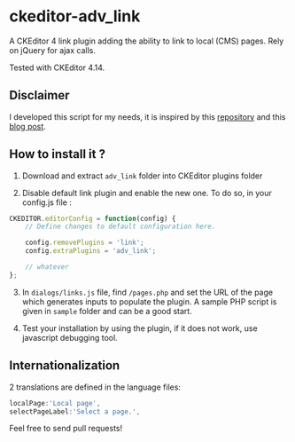 # ckeditor-adv_link

A CKEditor 4 link plugin adding the ability to link to local (CMS) pages. Rely on jQuery for ajax calls.

Tested with CKEditor 4.14.

## Disclaimer

I developed this script for my needs, it is inspired by this [repository](https://github.com/simogeo/ckeditor-adv_link) and this [blog post](http://blog.xoundboy.com/?p=393).

## How to install it ?

1. Download and extract `adv_link` folder into CKEditor plugins folder

2. Disable default link plugin and enable the new one. To do so, in your config.js file :

```javascript
CKEDITOR.editorConfig = function(config) {
    // Define changes to default configuration here.

    config.removePlugins = 'link';
    config.extraPlugins = 'adv_link';

    // whatever
};
```

3. In `dialogs/links.js` file, find `/pages.php` and set the URL of the page which generates inputs to populate the plugin. A sample PHP script is given in `sample` folder and can be a good start.

4. Test your installation by using the plugin, if it does not work, use javascript debugging tool.

## Internationalization

2 translations are defined in the language files:

```javascript
localPage:'Local page',
selectPageLabel:'Select a page.',
```

Feel free to send pull requests!
